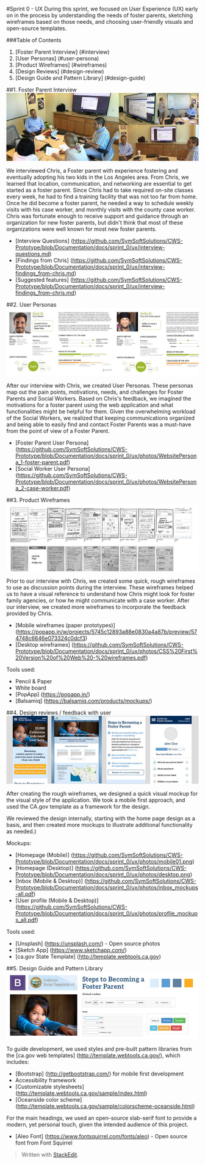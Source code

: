 #Sprint 0 - UX
During this sprint, we focused on User Experience (UX) early on in the process by understanding the needs of foster parents, sketching wireframes based on those needs, and choosing user-friendly visuals and open-source templates.

###Table of Contents
 1. [Foster Parent Interview] (#interview)
 2. [User Personas] (#user-persona)
 3. [Product Wireframes] (#wireframes)
 4. [Design Reviews] (#design-review)
 5. [Design Guide and Pattern Library] (#design-guide)

##1.	Foster Parent Interview <a id="interview"></a>
![Photos of foster parent interview](https://github.com/SymSoftSolutions/CWS-Prototype/blob/Documentation/docs/sprint_0/ux/photos/01_symsoft-solutions-chhs-rfi-75001_foster-parent-interview_850x300.jpg)

We interviewed Chris, a Foster parent with experience fostering and eventually adopting his two kids in the Los Angeles area. From Chris, we learned that location, communication, and networking are essential to get started as a foster parent. Since Chris had to take required on-site classes every week, he had to find a training facility that was not too far from home. Once he did become a foster parent, he needed a way to schedule weekly visits with his case worker, and monthly visits with the county case worker. Chris was fortunate enough to receive support and guidance through an organization for new foster parents, but didn't think that most of these organizations were well known for most new foster parents.

 - [Interview Questions] (https://github.com/SymSoftSolutions/CWS-Prototype/blob/Documentation/docs/sprint_0/ux/interview-questions.md)
 - [Findings from Chris] (https://github.com/SymSoftSolutions/CWS-Prototype/blob/Documentation/docs/sprint_0/ux/interview-findings_from-chris.md)
 - [Suggested features] (https://github.com/SymSoftSolutions/CWS-Prototype/blob/Documentation/docs/sprint_0/ux/interview-findings_from-chris.md)


##2.	User Personas <a id="user-persona"></a>
![Photos & links to user personas](https://github.com/SymSoftSolutions/CWS-Prototype/blob/Documentation/docs/sprint_0/ux/photos/02_symsoft-solutions-chhs-rfi-75001_user-personas.jpg)

After our interview with Chris, we created User Personas. These personas map out the pain points, motivations, needs, and challenges for Foster Parents and Social Workers. Based on Chris's feedback, we imagined the motivations for a foster parent using the web application and what functionalities might be helpful for them. Given the overwhelming workload of the Social Workers, we realized that keeping communications organized and being able to easily find and contact Foster Parents was a must-have from the point of view of a Foster Parent.

- [Foster Parent User Persona] (https://github.com/SymSoftSolutions/CWS-Prototype/blob/Documentation/docs/sprint_0/ux/photos/WebsitePersona_1-foster-parent.pdf)
- [Social Worker User Persona] (https://github.com/SymSoftSolutions/CWS-Prototype/blob/Documentation/docs/sprint_0/ux/photos/WebsitePersona_2-case-worker.pdf)

##3.	Product Wireframes <a id="wireframes"></a>
![Photos & links to product wireframes](https://github.com/SymSoftSolutions/CWS-Prototype/blob/Documentation/docs/sprint_0/ux/photos/03_symsoft-solutions-chhs-rfi-75001_wireframes.jpg)

Prior to our interview with Chris, we created some quick, rough wireframes to use as discussion points during the interview. These wireframes helped us to have a visual reference to understand how Chris might look for foster family agencies, or how he might communicate with a case worker. After our interview, we created more wireframes to incorporate the feedback provided by Chris.

- [Mobile wireframes (paper prototypes)] (https://popapp.in/w/projects/5745c12893a88e0830a4a87b/preview/574748c6646e073324c0dcf3)
- [Desktop wireframes] (https://github.com/SymSoftSolutions/CWS-Prototype/blob/Documentation/docs/sprint_0/ux/photos/CSS%20First%20Version%20of%20Web%20-%20wireframes.pdf)

Tools used:
- Pencil & Paper 
- White board
- [PopApp] (https://popapp.in/)
- [Balsamiq] (https://balsamiq.com/products/mockups/)

##4.	Design reviews / feedback with user <a id="design-review"></a>
![Photos & links to product wireframes](https://github.com/SymSoftSolutions/CWS-Prototype/blob/Documentation/docs/sprint_0/ux/photos/04_symsoft-solutions-chhs-rfi-75001_design-comps.jpg)

After creating the rough wireframes, we designed a quick visual mockup for the visual style of the application. We took a mobile first approach, and used the CA.gov template as a framework for the design.

We reviewed the design internally, starting with the home page design as a basis, and then created more mockups to illustrate additional functionality as needed.)

Mockups:
- [Homepage (Mobile)] (https://github.com/SymSoftSolutions/CWS-Prototype/blob/Documentation/docs/sprint_0/ux/photos/mobile01.png)
- [Homepage (Desktop)] (https://github.com/SymSoftSolutions/CWS-Prototype/blob/Documentation/docs/sprint_0/ux/photos/desktop.png)
- [Inbox (Mobile & Desktop)] (https://github.com/SymSoftSolutions/CWS-Prototype/blob/Documentation/docs/sprint_0/ux/photos/inbox_mockups-all.pdf)
- [User profile (Mobile & Desktop)] (https://github.com/SymSoftSolutions/CWS-Prototype/blob/Documentation/docs/sprint_0/ux/photos/profile_mockups_all.pdf)

Tools used:
- [Unsplash] (https://unsplash.com/) - Open source photos
- [Sketch App] (https://www.sketchapp.com/)
- [ca.gov State Template] (http://template.webtools.ca.gov)

##5.	Design Guide and Pattern Library <a id="design-guide"></a>
![Pattern libraries](https://github.com/SymSoftSolutions/CWS-Prototype/blob/Documentation/docs/sprint_0/ux/photos/05_symsoft-solutions-chhs-rfi-75001_style-guide.jpg)

To guide development, we used styles and pre-built pattern libraries from the [ca.gov web templates] (http://template.webtools.ca.gov/), which includes:

- [Bootstrap] (http://getbootstrap.com/) for mobile first development
- Accessibility framework
- [Customizable stylesheets] (http://template.webtools.ca.gov/sample/index.html)
- [Oceanside color scheme] (http://template.webtools.ca.gov/sample/colorscheme-oceanside.html)

For the main headings, we used an open-source slab-serif font to provide a modern, yet personal touch, given the intended audience of this project.
- [Aleo Font] (https://www.fontsquirrel.com/fonts/aleo) - Open source font from Font Squirrel

> Written with [StackEdit](https://stackedit.io/).
